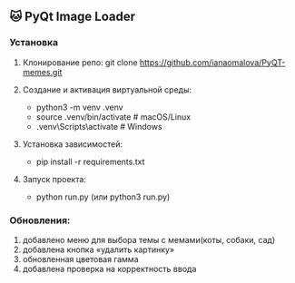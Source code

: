 ## 🐱 PyQt Image Loader


### Установка

1. Клонирование репо: git clone https://github.com/ianaomalova/PyQT-memes.git

2. Создание и активация виртуальной среды:

    - python3 -m venv .venv
    - source .venv/bin/activate  # macOS/Linux
    - .venv\Scripts\activate   # Windows

3. Установка зависимостей: 

    - pip install -r requirements.txt

4. Запуск проекта:

    - python run.py (или python3 run.py)

### Обновления:

1.	добавлено меню для выбора темы с мемами(коты, собаки, сад)
2.	добавлена кнопка «удалить картинку»
3.	обновленная цветовая гамма
4.	добавлена проверка на корректность ввода


